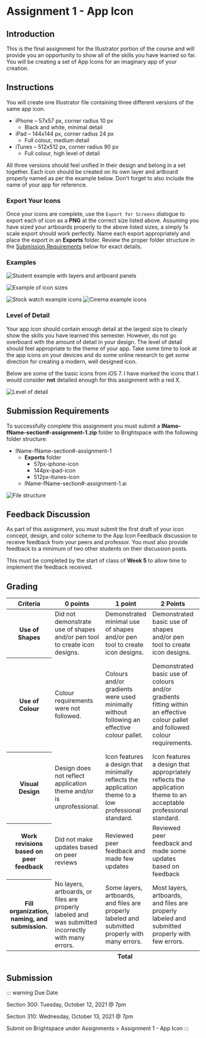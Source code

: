 # Assignment 1 - App Icon

## Introduction

This is the final assignment for the Illustrator portion of the course and will provide you an opportunity to show all of the skills you have learned so far. You will be creating a set of App Icons for an imaginary app of your creation.

## Instructions

You will create one Illustrator file containing three different versions of the same app icon.

- iPhone – 57x57 px, corner radius 10 px
  - Black and white, minimal detail
- iPad – 144x144 px, corner radius 24 px
  - Full colour, medium detail
- iTunes – 512x512 px, corner radius 90 px
  - Full colour, high level of detail

All three versions should feel unified in their design and belong in a set together. Each icon should be created on its own layer and artboard properly named as per the example below. Don't forget to also include the name of your app for reference.

### Export Your Icons

Once your icons are complete, use the `Export for Screens` dialogue to export each of icon as a **PNG** at the correct size listed above. Assuming you have sized your artboards properly to the above listed sizes, a simply 1x scale export should work perfectly. Name each export appropriately and place the export in an **Exports** folder. Review the proper folder structure in the [Submission Requirements](#submission-requirements) below for exact details.

### Examples

![Student example with layers and artboard panels](./assets/student-example.png)

![Example of icon sizes](./assets/discussion-example.png)

![Stock watch example icons](./assets/example-1.png)
![Cinema example icons](./assets/example-2.png)


### Level of Detail

Your app icon should contain enough detail at the largest size to clearly show the skills you have learned this semester. However, do not go overboard with the amount of detail in your design. The level of detail should feel appropriate to the theme of your app. Take some time to look at the app icons on your devices and do some online research to get some direction for creating a modern, well designed icon.

Below are some of the basic icons from iOS 7. I have marked the icons that I would consider **not** detailed enough for this assignment with a red X.

![Level of detail](./assets/icon-detail-examples.jpg)

## Submission Requirements

To successfully complete this assignment you must submit a **lName-fName-section#-assignment-1.zip** folder to Brightspace with the following folder structure:

- lName-fName-section#-assignment-1
  - **Exports** folder
    - 57px-iphone-icon
    - 144px-ipad-icon
    - 512px-itunes-icon
  - lName-fName-section#-assignment-1.ai

![File structure](./assets/file-structure.jpg)

## Feedback Discussion

As part of this assignment, you must submit the first draft of your icon concept, design, and color scheme to the App Icon Feedback discussion to receive feedback from your peers and professor. You must also provide feedback to a minimum of two other students on their discussion posts.

This must be completed by the start of class of **Week 5** to allow time to implement the feedback received.

## Grading

<div class="table-wrap">
  <table class="rubric">
    <thead>
      <tr>
        <th scope="col">Criteria</th>
        <th scope="col">0 points</th>
        <th scope="col">1 point</th>
        <th scope="col">2 Points</th>
        <th scope="col">3 Points</th>
        <th scope="col">Score</th>
      </tr>
    </thead>
    <tbody>
      <tr>
        <th scope="row">Use of Shapes</th>
        <td>Did not demonstrate use of shapes and/or pen tool to create icon designs.</td>
        <td>Demonstrated minimal use of shapes and/or pen tool to create icon designs.</td>
        <td>Demonstrated basic use of shapes and/or pen tool to create icon designs.</td>
        <td>Demonstrated effective use of shapes and/or pen tool to create icon designs.</td>
        <td>/ 3</td>
      </tr>
      <tr>
        <th scope="row">Use of Colour</th>
        <td>Colour requirements were not followed.</td>
        <td>Colours and/or gradients were used minimally without following an effective colour pallet.</td>
        <td>Demonstrated basic use of colours and/or gradients fitting within an effective colour pallet and followed colour requirements.</td>
        <td>Demonstrated an effective use of colours and/or gradients fitting within an effective colour pallet and followed colour requirements.</td>
        <td>/ 3</td>
      </tr>
      <tr>
        <th scope="row">Visual Design</th>
        <td>Design does not reflect application theme and/or is unprofessional.</td>
        <td>Icon features a design that minimally reflects the application theme to a low professional standard.</td>
        <td>Icon features a design that appropriately reflects the application theme to an acceptable professional standard.</td>
        <td>Icon features a strong design that reflects the application theme to a high professional standard.</td>
        <td>/ 3</td>
      </tr>
      <tr>
        <th scope="row">Work revisions based on peer feedback</th>
        <td>Did not make updates based on peer reviews</td>
        <td>Reviewed peer feedback and made few updates</td>
        <td>Reviewed peer feedback and made some updates based on feedback</td>
        <td>Reviewed peer feedback and made clear improvements based on feedback</td>
        <td>/ 3</td>
      </tr>
      <tr>
        <th scope="row">Fill organization, naming, and submission.</th>
        <td>No layers, artboards, or files are properly labeled and was submitted incorrectly with many errors.</td>
        <td>Some layers, artboards, and files are properly labeled and submitted properly with many errors.</td>
        <td>Most layers, artboards, and files are properly labeled and submitted properly with few errors.</td>
        <td>All layers, artboards, and files are properly labeled and submitted properly with no errors.</td>
        <td>/ 3</td>
      </tr>
    </tbody>
    <tfoot>
      <tr>
        <th scope="row" colspan="5"><strong>Total</strong></th>
        <td><strong>/ 15</strong></td>
      </tr>
    </tfoot>
  </table>
</div>

## Submission

::: warning Due Date

Section 300: Tuesday, October 12, 2021 @ 7pm

Section 310: Wednesday, October 13, 2021 @ 7pm

Submit on Brightspace under Assignments > Assignment 1 - App Icon
:::
